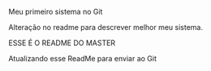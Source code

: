 Meu primeiro sistema no Git

Alteração no readme para descrever melhor meu sistema.

ESSE É O README DO MASTER

Atualizando esse ReadMe para enviar ao Git